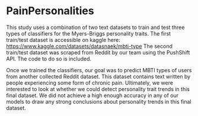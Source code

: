 # PainPersonalities

This study uses a combination of two text datasets to train and test three types of classifiers for the Myers-Briggs personality traits.
The first train/test dataset is accessible on kaggle here: https://www.kaggle.com/datasets/datasnaek/mbti-type
The second train/test dataset was scraped from Reddit by our team using the PushShift API. The code to do so is included.

Once we trained the classifiers, our goal was to predict MBTI types of users from another collected Reddit dataset.
This dataset contains text written by people experiencing some form of chronic pain. Ultimately, we were interested to look at whether
we could detect personality trait trends in this final dataset. We did not achieve a high enough accuracy in any of our models
to draw any strong conclusions about personality trends in this final dataset.
